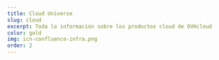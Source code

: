 ```yaml
---
title: Cloud Universe
slug: cloud
excerpt: Toda la información sobre los productos cloud de OVHcloud
color: gold
img: icn-confluence-infra.png
order: 2
---
```

